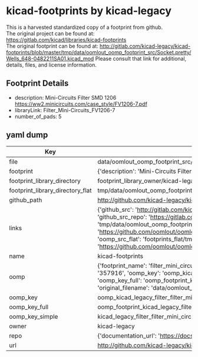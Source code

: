 # kicad-footprints by kicad-legacy  
This is a harvested standardized copy of a footprint from github.  
The original project can be found at:  
https://gitlab.com/kicad/libraries/kicad-footprints  
The original footprint can be found at:
http://gitlab.com/kicad-legacy/kicad-footprints/blob/master/tmp/data/oomlout_oomp_footprint_src/Socket.pretty/Wells_648-0482211SA01.kicad_mod
Please consult that link for additional, details, files, and license information.  
## Footprint Details
* description: Mini-Circuits Filter SMD 1206 https://ww2.minicircuits.com/case_style/FV1206-7.pdf  
* libraryLink: Filter_Mini-Circuits_FV1206-7  
* number_of_pads: 5  
## yaml dump  
| Key | Value |  
| --- | --- |  
| file | data/oomlout_oomp_footprint_src/kicad-footprints/Filter.pretty/Filter_Mini-Circuits_FV1206-7.kicad_mod |  
| footprint | {'description': 'Mini-Circuits Filter SMD 1206 https://ww2.minicircuits.com/case_style/FV1206-7.pdf', 'libraryLink': 'Filter_Mini-Circuits_FV1206-7', 'number_of_pads': 5} |  
| footprint_library_directory | footprint_library_owner/kicad-legacy_kicad-footprints |  
| footprint_library_directory_flat | tmp/data/oomlout_oomp_footprint_src/footprints_flat/kicad_legacy_filter_filter_mini_circuits_fv1206_7/working |  
| github_path | http://github.com/kicad-legacy/kicad-footprints/blob/master/tmp/data/oomlout_oomp_footprint_src/Filter.pretty/Filter_Mini-Circuits_FV1206-7.kicad_mod |  
| links | {'github_src': 'http://gitlab.com/kicad-legacy/kicad-footprints/blob/master/tmp/data/oomlout_oomp_footprint_src/Socket.pretty/Wells_648-0482211SA01.kicad_mod', 'github_src_repo': 'https://gitlab.com/kicad/libraries/kicad-footprints', 'oomp_bot': 'tmp/data/oomlout_oomp_footprint_src/footprints/kicad_legacy_filter_filter_mini_circuits_fv1206_7/working', 'oomp_bot_github': 'https://github.com/oomlout/oomlout_oomp_footprint_bot/tree/main/tmp/data/oomlout_oomp_footprint_src/footprints/kicad_legacy_filter_filter_mini_circuits_fv1206_7/working', 'oomp_src_flat': 'footprints_flat/tmp/data/oomlout_oomp_footprint_src/footprints_flat/kicad_legacy_filter_filter_mini_circuits_fv1206_7/working', 'oomp_src_flat_github': 'https://github.com/oomlout/oomlout_oomp_footprint_src/tree/main/tmp/data/oomlout_oomp_footprint_src/footprints_flat/kicad_legacy_filter_filter_mini_circuits_fv1206_7/working'} |  
| name | kicad-footprints |  
| oomp | {'footprint_name': 'filter_mini_circuits_fv1206_7', 'library_name': 'filter', 'md5': '3579168ab55435b8c45e16f27f150863', 'md5_10': '3579168ab5', 'md5_5': '35791', 'md5_6': '357916', 'oomp_key': 'oomp_kicad_legacy_filter_filter_mini_circuits_fv1206_7', 'oomp_key_extra': 'oomp_footprint_kicad_legacy_filter_filter_mini_circuits_fv1206_7', 'oomp_key_full': 'oomp_footprint_kicad_legacy_filter_filter_mini_circuits_fv1206_7_357916', 'oomp_key_simple': 'kicad_legacy_filter_filter_mini_circuits_fv1206_7', 'original_filename': 'data/oomlout_oomp_footprint_src/kicad-footprints/Filter.pretty/Filter_Mini-Circuits_FV1206-7.kicad_mod', 'owner_name': 'kicad_legacy'} |  
| oomp_key | oomp_kicad_legacy_filter_filter_mini_circuits_fv1206_7 |  
| oomp_key_full | oomp_footprint_kicad_legacy_filter_filter_mini_circuits_fv1206_7 |  
| oomp_key_simple | kicad_legacy_filter_filter_mini_circuits_fv1206_7 |  
| owner | kicad-legacy |  
| repo | {'documentation_url': 'https://docs.github.com/rest/repos/repos#get-a-repository', 'message': 'Not Found'} |  
| url | http://github.com/kicad-legacy/kicad-footprints |  

